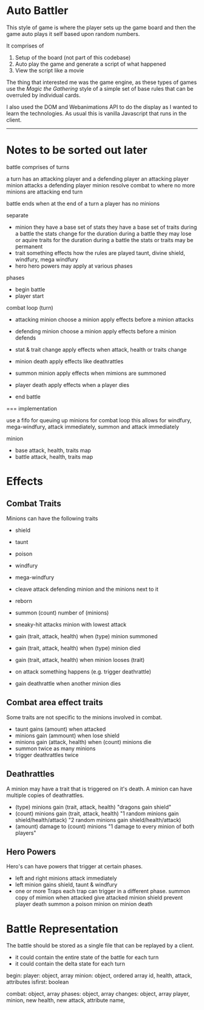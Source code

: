 
# Auto Battler

This style of game is where the player sets up the game board and then the game
auto plays it self based upon random numbers.

It comprises of

1. Setup of the board (not part of this codebase)
2. Auto play the game and generate a script of what happened
3. View the script like a movie

The thing that interested me was the game engine, as these types of games
use the _Magic the Gathering_ style of a simple set of base rules that can
be overruled by individual cards.

I also used the DOM and Webanimations API to do the display as I wanted to learn
the technologies.  As usual this is vanilla Javascript that runs in the client.

------

# Notes to be sorted out later

battle comprises of turns

a turn has an attacking player and a defending player
an attacking player minion attacks a defending player minion
resolve combat to where no more minions are attacking
end turn

battle ends when at the end of a turn a player has no minions

separate
- minion
  they have a base set of stats
  they have a base set of traits
  during a battle the stats change for the duration
  during a battle they may lose or aquire traits for the duration
  during a battle the stats or traits may be permanent
- trait
  something effects how the rules are played
  taunt, divine shield, windfury, mega windfury
- hero 
  hero powers may apply at various phases


phases
- begin battle
- player start

combat loop  (turn)
- attacking minion
  choose a minion
  apply effects before a minion attacks
- defending minion
  choose a minion
  apply effects before a minion defends
- stat & trait change
  apply effects when attack, health or traits change
- minion death
  apply effects like deathrattles
- summon minion
  apply effects when mimions are summoned

- player death
  apply effects when a player dies

- end battle

===
implementation

use a fifo for queuing up minions for combat loop
this allows for windfury, mega-windfury, attack immediately, summon and attack immediately

minion
- base
  attack, health, traits map
- battle
  attack, health, traits map

# Effects

## Combat Traits

Minions can have the following traits

- shield
- taunt
- poison
- windfury
- mega-windfury
- cleave
  attack defending minion and the minions next to it
- reborn
- summon
  (count) number of (minions)

- sneaky-hit
  attacks minion with lowest attack

- gain (trait, attack, health) when (type) minion summoned
- gain (trait, attack, health) when (type) minion died
- gain (trait, attack, health) when minion looses (trait)
- on attack something happens (e.g. trigger deathrattle)
- gain deathrattle when another minion dies

## Combat area effect traits
Some traits are not specific to the minions involved in combat.

- taunt gains (amount) when attacked
- minions gain (ammount) when lose shield
- minions gain (attack, health) when (count) minions die
- summon twice as many minions
- trigger deathrattles twice

## Deathrattles
A minion may have a trait that is triggered on it's death. A minion
can have multiple copies of deathrattles.

- (type) minions gain (trait, attack, health)
  "dragons gain shield"
- (count) minions gain (trait, attack, health)
  "1 random minions gain shield/health/attack)
  "2 random minions gain shield/health/attack)
- (amount) damage to (count) minions
  "1 damage to every minion of both players"

## Hero Powers
Hero's can have powers that trigger at certain phases.

- left and right minions attack immediately
- left minion gains shield, taunt & windfury
- one or more Traps
  each trap can trigger in a different phase.
    summon copy of mimion when attacked
    give attacked minion shield
    prevent player death
    summon a poison minion on minion death

# Battle Representation

The battle should be stored as a single file that can be replayed by a client.

- it could contain the entire state of the battle for each turn
- it could contain the delta state for each turn

begin:
  player: object, array
    minion: object, ordered array
      id, health, attack, attributes
    isfirst: boolean

combat: object, array
  phases: object, array
    changes: object, array
      player, minion, new health, new attack, attribute name, 
      

